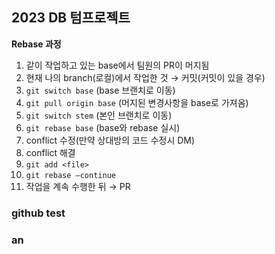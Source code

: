 ## 2023 DB 텀프로젝트

**Rebase 과정**

1. 같이 작업하고 있는 base에서 팀원의 PR이 머지됨
2. 현재 나의 branch(로컬)에서 작업한 것 → 커밋(커밋이 있을 경우)
3. `git switch base` (base 브랜치로 이동)
4. `git pull origin base` (머지된 변경사항을 base로 가져옴)
5. `git switch stem` (본인 브랜치로 이동)
6. `git rebase base` (base와 rebase 실시)
7. conflict 수정(만약 상대방의 코드 수정시 DM)
8. conflict 해결
9. `git add <file>`
10. `git rebase —continue`
11. 작업을 계속 수행한 뒤 → PR

### github test
### an